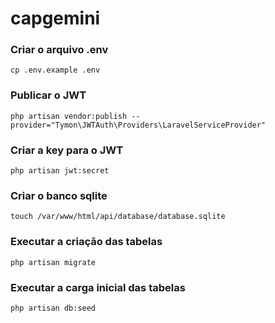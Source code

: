 # capgemini

### Criar o arquivo .env
```
cp .env.example .env
```

### Publicar o JWT
```
php artisan vendor:publish --provider="Tymon\JWTAuth\Providers\LaravelServiceProvider"
```

### Criar a key para o JWT
```
php artisan jwt:secret
```

### Criar o banco sqlite
```
touch /var/www/html/api/database/database.sqlite
```

### Executar a criação das tabelas
```
php artisan migrate
```

### Executar a carga inicial das tabelas
```
php artisan db:seed
```
